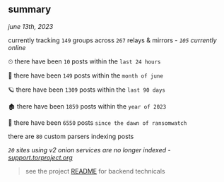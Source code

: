 
## summary
_june 13th, 2023_

currently tracking `149` groups across `267` relays & mirrors - _`105` currently online_

⏲ there have been `10` posts within the `last 24 hours`

🦈 there have been `149` posts within the `month of june`

🪐 there have been `1309` posts within the `last 90 days`

🏚 there have been `1859` posts within the `year of 2023`

🦕 there have been `6550` posts `since the dawn of ransomwatch`

there are `80` custom parsers indexing posts

_`20` sites using v2 onion services are no longer indexed - [support.torproject.org](https://support.torproject.org/onionservices/v2-deprecation/)_

> see the project [README](https://github.com/joshhighet/ransomwatch#ransomwatch--) for backend technicals
